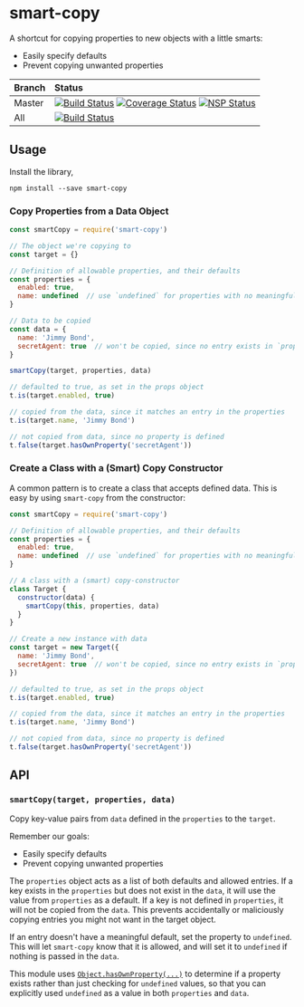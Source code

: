 # smart-copy

A shortcut for copying properties to new objects with a little smarts:

- Easily specify defaults
- Prevent copying unwanted properties

Branch | Status
------ | :-------------------------------------------------------------------------------------------------------------------------------------------------------------------------------------------------------------------------------------------------------------------------------------------------------------------------------------------------------------------------------------------------------------------------------------------------------------------------------------
Master | [![Build Status](https://travis-ci.org/ecowden/smart-copy.png?branch=master)](https://travis-ci.org/ecowden/smart-copy) [![Coverage Status](https://coveralls.io/repos/github/ecowden/smart-copy/badge.svg?branch=master)](https://coveralls.io/github/ecowden/smart-copy?branch=master) [![NSP Status](https://nodesecurity.io/orgs/ecowden/projects/161d459d-c5b8-482b-8c04-d1f4c51e1edb/badge)](https://nodesecurity.io/orgs/ecowden/projects/161d459d-c5b8-482b-8c04-d1f4c51e1edb) | g
All    | [![Build Status](https://travis-ci.org/ecowden/smart-copy.png)](https://travis-ci.org/ecowden/smart-copy)

## Usage

Install the library,

```
npm install --save smart-copy
```

### Copy Properties from a Data Object

```javascript
const smartCopy = require('smart-copy')

// The object we're copying to
const target = {}

// Definition of allowable properties, and their defaults
const properties = {
  enabled: true,
  name: undefined  // use `undefined` for properties with no meaningful default
}

// Data to be copied
const data = {
  name: 'Jimmy Bond',
  secretAgent: true  // won't be copied, since no entry exists in `properties`
}

smartCopy(target, properties, data)

// defaulted to true, as set in the props object
t.is(target.enabled, true)

// copied from the data, since it matches an entry in the properties
t.is(target.name, 'Jimmy Bond')

// not copied from data, since no property is defined
t.false(target.hasOwnProperty('secretAgent'))
```

### Create a Class with a (Smart) Copy Constructor

A common pattern is to create a class that accepts defined data. This is easy by using `smart-copy` from the constructor:

```javascript
const smartCopy = require('smart-copy')

// Definition of allowable properties, and their defaults
const properties = {
  enabled: true,
  name: undefined  // use `undefined` for properties with no meaningful default
}

// A class with a (smart) copy-constructor
class Target {
  constructor(data) {
    smartCopy(this, properties, data)
  }
}

// Create a new instance with data
const target = new Target({
  name: 'Jimmy Bond',
  secretAgent: true  // won't be copied, since no entry exists in `properties`
})

// defaulted to true, as set in the props object
t.is(target.enabled, true)

// copied from the data, since it matches an entry in the properties
t.is(target.name, 'Jimmy Bond')

// not copied from data, since no property is defined
t.false(target.hasOwnProperty('secretAgent'))
```

## API

### `smartCopy(target, properties, data)`

Copy key-value pairs from `data` defined in the `properties` to the `target`.

Remember our goals:

- Easily specify defaults
- Prevent copying unwanted properties

The `properties` object acts as a list of both defaults and allowed entries. If a key exists in the `properties` but does not exist in the `data`, it will use the value from `properties` as a default. If a key is not defined in `properties`, it will not be copied from the `data`. This prevents accidentally or maliciously copying entries you might not want in the target object.

If an entry doesn't have a meaningful default, set the property to `undefined`. This will let `smart-copy` know that it is allowed, and will set it to `undefined` if nothing is passed in the `data`.

This module uses [`Object.hasOwnProperty(...)`](https://developer.mozilla.org/en-US/docs/Web/JavaScript/Reference/Global_Objects/Object/hasOwnProperty) to determine if a property exists rather than just checking for `undefined` values, so that you can explicitly used `undefined` as a value in both `properties` and `data`.
